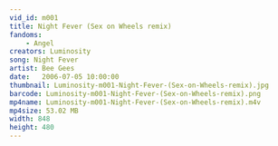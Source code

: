 ```yaml
---
vid_id: m001
title: Night Fever (Sex on Wheels remix)
fandoms:
    - Angel
creators: Luminosity
song: Night Fever
artist: Bee Gees
date:   2006-07-05 10:00:00
thumbnail: Luminosity-m001-Night-Fever-(Sex-on-Wheels-remix).jpg
barcode: Luminosity-m001-Night-Fever-(Sex-on-Wheels-remix).png
mp4name: Luminosity-m001-Night-Fever-(Sex-on-Wheels-remix).m4v
mp4size: 53.02 MB
width: 848
height: 480
---
```



  